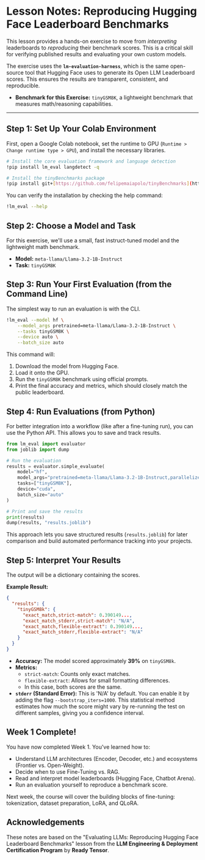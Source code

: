 # Lesson Notes: Reproducing Hugging Face Leaderboard Benchmarks

This lesson provides a hands-on exercise to move from *interpreting* leaderboards to *reproducing* their benchmark scores. This is a critical skill for verifying published results and evaluating your own custom models.

The exercise uses the **`lm-evaluation-harness`**, which is the same open-source tool that Hugging Face uses to generate its Open LLM Leaderboard scores. This ensures the results are transparent, consistent, and reproducible.

* **Benchmark for this Exercise:** `tinyGSM8K`, a lightweight benchmark that measures math/reasoning capabilities.

---

## Step 1: Set Up Your Colab Environment

First, open a Google Colab notebook, set the runtime to GPU (`Runtime > Change runtime type > GPU`), and install the necessary libraries.

```bash
# Install the core evaluation framework and language detection
!pip install lm_eval langdetect -q

# Install the tinyBenchmarks package
!pip install git+[https://github.com/felipemaiapolo/tinyBenchmarks](https://github.com/felipemaiapolo/tinyBenchmarks)
```

You can verify the installation by checking the help command:
```bash
!lm_eval --help
```

## Step 2: Choose a Model and Task

For this exercise, we'll use a small, fast instruct-tuned model and the lightweight math benchmark.

* **Model:** `meta-llama/Llama-3.2-1B-Instruct`
* **Task:** `tinyGSM8K`

## Step 3: Run Your First Evaluation (from the Command Line)

The simplest way to run an evaluation is with the CLI.

```bash
!lm_eval --model hf \
    --model_args pretrained=meta-llama/Llama-3.2-1B-Instruct \
    --tasks tinyGSM8K \
    --device auto \
    --batch_size auto
```
This command will:
1.  Download the model from Hugging Face.
2.  Load it onto the GPU.
3.  Run the `tinyGSM8K` benchmark using official prompts.
4.  Print the final accuracy and metrics, which should closely match the public leaderboard.

## Step 4: Run Evaluations (from Python)

For better integration into a workflow (like after a fine-tuning run), you can use the Python API. This allows you to save and track results.

```python
from lm_eval import evaluator
from joblib import dump

# Run the evaluation
results = evaluator.simple_evaluate(
    model="hf",
    model_args="pretrained=meta-llama/Llama-3.2-1B-Instruct,parallelize=True,trust_remote_code=True",
    tasks=["tinyGSM8K"],
    device="cuda",
    batch_size="auto"
)

# Print and save the results
print(results)
dump(results, "results.joblib")
```

This approach lets you save structured results (`results.joblib`) for later comparison and build automated performance tracking into your projects.

## Step 5: Interpret Your Results

The output will be a dictionary containing the scores.

**Example Result:**
```json
{
  "results": {
    "tinyGSM8k": {
      "exact_match,strict-match": 0.390149...,
      "exact_match_stderr,strict-match": "N/A",
      "exact_match,flexible-extract": 0.390149...,
      "exact_match_stderr,flexible-extract": "N/A"
    }
  }
}
```

* **Accuracy:** The model scored approximately **39%** on `tinyGSM8k`.
* **Metrics:**
    * `strict-match`: Counts only exact matches.
    * `flexible-extract`: Allows for small formatting differences.
    * In this case, both scores are the same.
* **`stderr` (Standard Error):** This is 'N/A' by default. You can enable it by adding the flag `--bootstrap_iters=1000`. This statistical method estimates how much the score might vary by re-running the test on different samples, giving you a confidence interval.


## Week 1 Complete!

You have now completed Week 1. You've learned how to:
* Understand LLM architectures (Encoder, Decoder, etc.) and ecosystems (Frontier vs. Open-Weight).
* Decide when to use Fine-Tuning vs. RAG.
* Read and interpret model leaderboards (Hugging Face, Chatbot Arena).
* Run an evaluation yourself to reproduce a benchmark score.

Next week, the course will cover the building blocks of fine-tuning: tokenization, dataset preparation, LoRA, and QLoRA.

## Acknowledgements

These notes are based on the "Evaluating LLMs: Reproducing Hugging Face Leaderboard Benchmarks" lesson from the **LLM Engineering & Deployment Certification Program** by **Ready Tensor**.